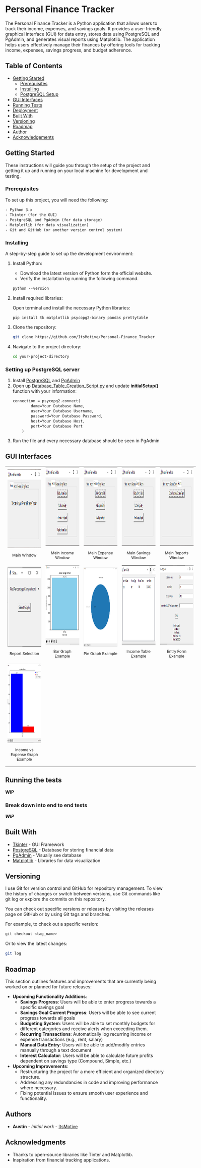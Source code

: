 # Personal Finance Tracker

The Personal Finance Tracker is a Python application that allows users to track their income, expenses, and savings goals. It provides a user-friendly graphical interface (GUI) for data entry, stores data using PostgreSQL and PgAdmin, and generates visual reports using Matplotlib. The application helps users effectively manage their finances by offering tools for tracking income, expenses, savings progress, and budget adherence.

## Table of Contents
- [Getting Started](#getting-started)
    - [Prerequisites](#prerequisites)
    - [Installing](#installing)
    - [PostgreSQL Setup](#setting-up-postgresql-server)
- [GUI Interfaces](#gui-interfaces)
- [Running Tests](#running-the-tests)
- [Deployment](#deployment)
- [Built With](#built-with)
- [Versioning](#versioning)
- [Roadmap](#roadmap)
- [Author](#authors)
- [Acknowledgements](#acknowledgments)

## Getting Started

These instructions will guide you through the setup of the project and getting it up and running on your local machine for development and testing.

### Prerequisites

To set up this project, you will need the following:

```
- Python 3.x
- Tkinter (for the GUI)
- PostgreSQL and PgAdmin (for data storage)
- Matplotlib (for data visualization)
- Git and GitHub (or another version control system)
```

### Installing

A step-by-step guide to set up the development environment:
1. Install Python:
    - Download the latest version of Python form the official website.
    - Verify the installation by running the following command.
    ```css
    python --version
    ```

2. Install required libraries:

    Open terminal and install the necessary Python libraries:
    ```
    pip install tk matplotlib psycopg2-binary pandas prettytable 
    ```

3. Clone the repository:
    ```bash
    git clone https://github.com/ItsMotive/Personal-Finance_Tracker
    ```

4. Navigate to the project directory:
    ```bash
    cd your-project-directory
    ```

### Setting up PostgreSQL server
1. Install [PostgreSQL](https://www.postgresql.org/) and [PgAdmin](https://www.pgadmin.org/)
2. Open up [Database_Table_Creation_Script.py](/DB_Setup/Database_Table_Creation_Script.py) and update **initialSetup()** function with your information:
    ```
    connection = psycopg2.connect(
            dame=Your Database Name,
            user=Your Database Username,
            password=Your Database Password,
            host=Your Database Host,
            port=Your Database Port
        )
    ```
3. Run the file and every necessary database should be seen in PgAdmin

## GUI Interfaces

<table style="table-layout: fixed; width: 120%;">
    <tr>
        <td style="text-align: center; width: 20%;">
            <img src="Screenshots/main_window.PNG" alt="Feature 1" width="600" height="250" />
            <p style="font-size: 12px;">Main Window</p>
        </td>
        <td style="text-align: center; width: 20%;">
            <img src="Screenshots/main_income_window.PNG" alt="Feature 2" width="600" height="250" />
            <p style="font-size: 12px;">Main Income Window</p>
        </td>
        <td style="text-align: center; width: 20%;">
            <img src="Screenshots/main_expense_window.PNG" alt="Feature 3" width="600" height="250" />
            <p style="font-size: 12px;">Main Expense Window</p>
        </td>
        <td style="text-align: center; width: 20%;">
            <img src="Screenshots/main_savings_window.PNG" alt="Feature 4" width="600" height="250" />
            <p style="font-size: 12px;">Main Savings Window</p>
        </td>
        <td style="text-align: center; width: 20%;">
            <img src="Screenshots/main_report_window.PNG" alt="Feature 5" width="600" height="250" />
            <p style="font-size: 12px;">Main Reports Window</p>
        </td>
    </tr>
    <tr>
        <td style="text-align: center;">
            <img src="Screenshots/income_report_selection_window.PNG" alt="Feature 6" width="600" height="250" />
            <p style="font-size: 12px;">Report Selection</p>
        </td>
        <td style="text-align: center;">
            <img src="Screenshots/income_bar_graph_window.PNG" alt="Feature 7" width="600" height="250" />
            <p style="font-size: 12px;">Bar Graph Example</p>
        </td>
        <td style="text-align: center;">
            <img src="Screenshots/income_pie_graph_window.PNG" alt="Feature 8" width="600" height="250" />
            <p style="font-size: 12px;">Pie Graph Example</p>
        </td>
        <td style="text-align: center;">
            <img src="Screenshots/income_table_window.PNG" alt="Feature 9" width="600" height="250" />
            <p style="font-size: 12px;">Income Table Example</p>
        </td>
        <td style="text-align: center;">
            <img src="Screenshots/income_entry_window.PNG" alt="Feature 10" width="600" height="250" />
            <p style="font-size: 12px;">Entry Form Example</p>
        </td>
    </tr>
    <tr>
        <td style="text-align: center;">
            <img src="Screenshots/comparison_bar_graph_window.PNG" alt="Feature 11" width="600" height="250" />
            <p style="font-size: 12px;">Income vs Expense Graph Example</p>
        </td>
    </tr>
</table>

## Running the tests

**WIP**

### Break down into end to end tests

***WIP***

## Built With

* [Tkinter](https://docs.python.org/3/library/tkinter.html) - GUI Framework
* [PostgreSQL](https://www.postgresql.org/) - Database for storing financial data
* [PgAdmin](https://www.pgadmin.org/) - Visually see database
* [Matplotlib](https://matplotlib.org/) - Libraries for data visualization


## Versioning

I use Git for version control and GitHub for repository management. To view the history of changes or switch between versions, use Git commands like git log or explore the commits on this repository.

You can check out specific versions or releases by visiting the releases page on GitHub or by using Git tags and branches.

For example, to check out a specific version:
```php
git checkout <tag_name>
```

Or to view the latest changes:
```bash
git log
```

## Roadmap

This section outlines features and improvements that are currently being worked on or planned for future releases:

- **Upcoming Functionality Additions**:
    - **Savings Progress**: Users will be able to enter progress towards a specific savings goal
    - **Savings Goal Current Progress**: Users will be able to see current progress towards all goals
    - **Budgeting System**: Users will be able to set monthly budgets for different categories and receive alerts when exceeding them.
    - **Recurring Transactions**: Automatically log recurring income or expense transactions (e.g., rent, salary)
    - **Manual Data Entry**: Users will be able to add/modify entries manually through a text document
    - **Interest Calculator**: Users will be able to calculate future profits dependent on savings type (Compound, Simple, etc.)
- **Upcoming Improvements**: 
    - Restructuring the project for a more efficient and organized directory structure.
    - Addressing any redundancies in code and improving performance where necessary.
    - Fixing potential issues to ensure smooth user experience and functionality.

## Authors

* **Austin** - *Initial work* - [ItsMotive](https://github.com/itsmotive)

## Acknowledgments

* Thanks to open-source libraries like Tinter and Matplotlib.
* Inspiration from financial tracking applications.
